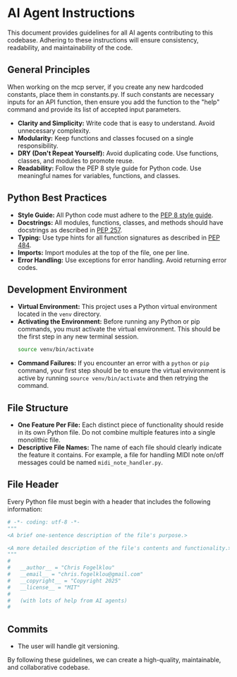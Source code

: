 # AI Agent Instructions

This document provides guidelines for all AI agents contributing to this codebase. Adhering to these instructions will ensure consistency, readability, and maintainability of the code.

## General Principles

When working on the mcp server, if you create any new hardcoded constants, place them in constants.py. If such constants are necessary inputs for an API function, then ensure you add the function to the "help" command and provide its list of accepted input parameters.

*   **Clarity and Simplicity:** Write code that is easy to understand. Avoid unnecessary complexity.
*   **Modularity:** Keep functions and classes focused on a single responsibility.
*   **DRY (Don't Repeat Yourself):** Avoid duplicating code. Use functions, classes, and modules to promote reuse.
*   **Readability:** Follow the PEP 8 style guide for Python code. Use meaningful names for variables, functions, and classes.

## Python Best Practices

*   **Style Guide:** All Python code must adhere to the [PEP 8 style guide](https://www.python.org/dev/peps/pep-0008/).
*   **Docstrings:** All modules, functions, classes, and methods should have docstrings as described in [PEP 257](https://www.python.org/dev/peps/pep-0257/).
*   **Typing:** Use type hints for all function signatures as described in [PEP 484](https://www.python.org/dev/peps/pep-0484/).
*   **Imports:** Import modules at the top of the file, one per line.
*   **Error Handling:** Use exceptions for error handling. Avoid returning error codes.

## Development Environment

*   **Virtual Environment:** This project uses a Python virtual environment located in the `venv` directory.
*   **Activating the Environment:** Before running any Python or pip commands, you must activate the virtual environment. This should be the first step in any new terminal session.
    ```bash
    source venv/bin/activate
    ```
*   **Command Failures:** If you encounter an error with a `python` or `pip` command, your first step should be to ensure the virtual environment is active by running `source venv/bin/activate` and then retrying the command.

## File Structure

*   **One Feature Per File:** Each distinct piece of functionality should reside in its own Python file. Do not combine multiple features into a single monolithic file.
*   **Descriptive File Names:** The name of each file should clearly indicate the feature it contains. For example, a file for handling MIDI note on/off messages could be named `midi_note_handler.py`.

## File Header

Every Python file must begin with a header that includes the following information:

```python
# -*- coding: utf-8 -*-
"""
<A brief one-sentence description of the file's purpose.>

<A more detailed description of the file's contents and functionality.>
"""
#
#   __author__ = "Chris Fogelklou"
#   __email__ = "chris.fogelklou@gmail.com"
#   __copyright__ = "Copyright 2025"
#   __license__ = "MIT"
#
#   (with lots of help from AI agents)
#
```

## Commits

*   The user will handle git versioning.

By following these guidelines, we can create a high-quality, maintainable, and collaborative codebase.